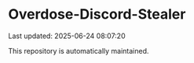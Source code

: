 # Overdose-Discord-Stealer

Last updated: 2025-06-24 08:07:20

This repository is automatically maintained.
